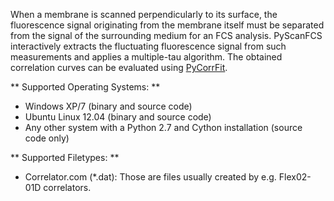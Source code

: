 When a membrane is scanned perpendicularly to its surface, the fluorescence signal
originating from the membrane itself must be separated from the signal of the
surrounding medium for an FCS analysis. PyScanFCS interactively extracts the
fluctuating fluorescence signal from such measurements and applies a multiple-tau
algorithm. The obtained correlation curves can be evaluated using
[PyCorrFit](https://github.com/paulmueller/PyCorrFit).


** Supported Operating Systems: **
- Windows XP/7 (binary and source code)  
- Ubuntu Linux 12.04 (binary and source code) 
- Any other system with a Python 2.7 and Cython installation (source code only) 

** Supported Filetypes: **
- Correlator.com (*.dat): Those are files usually created by e.g. Flex02-01D correlators.
